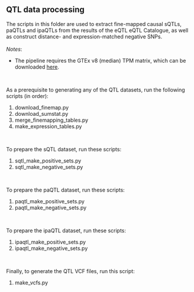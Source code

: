 ## QTL data processing

The scripts in this folder are used to extract fine-mapped causal sQTLs, paQTLs and ipaQTLs from the results of the eQTL eQTL Catalogue, as well as construct distance- and expression-matched negative SNPs.<br/>
<br/>
*Notes*: 
- The pipeline requires the GTEx v8 (median) TPM matrix, which can be downloaded [here](https://storage.googleapis.com/adult-gtex/bulk-gex/v8/rna-seq/GTEx_Analysis_2017-06-05_v8_RNASeQCv1.1.9_gene_median_tpm.gct.gz).<br/>
<br/>

As a prerequisite to generating any of the QTL datasets, run the following scripts (in order):
1. download_finemap.py
2. download_sumstat.py
3. merge_finemapping_tables.py
4. make_expression_tables.py
<br/>

To prepare the sQTL dataset, run these scripts:
1. sqtl_make_positive_sets.py
2. sqtl_make_negative_sets.py
<br/>

To prepare the paQTL dataset, run these scripts:
1. paqtl_make_positive_sets.py
2. paqtl_make_negative_sets.py
<br/>

To prepare the ipaQTL dataset, run these scripts:
1. ipaqtl_make_positive_sets.py
2. ipaqtl_make_negative_sets.py
<br/>

Finally, to generate the QTL VCF files, run this script:
1. make_vcfs.py
<br/>
